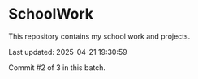 # SchoolWork

This repository contains my school work and projects.

Last updated: 2025-04-21 19:30:59

Commit #2 of 3 in this batch.